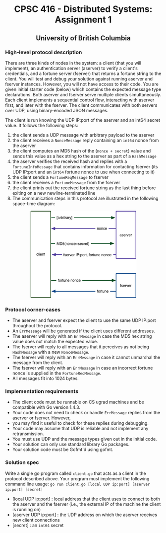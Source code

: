 <h1 align="center"> 
	CPSC 416 - Distributed Systems: Assignment 1
</h1>

<h2 align="center"> 
	University of British Columbia
</h2>

<h3>
	<b>High-level protocol description</b>
</h3>

There are three kinds of nodes in the system: a client (that you will implement), an authentication server (aserver) 
to verify a client's credentials, and a fortune server (fserver) that returns a fortune string to the client. 
You will test and debug your solution against running aserver and fserver instances. However, you will not have access 
to their code. You are given initial starter code (below) which contains the expected message type declarations. Both 
aserver and fserver serve multiple clients simultaneously. Each client implements a sequential control flow, interacting 
with aserver first, and later with the fserver. The client communicates with both servers over UDP, using 
binary-encoded JSON messages.

The client is run knowing the UDP IP:port of the aserver and an int64 secret value. It follows the following steps:

1. the client sends a UDP message with arbitrary payload to the aserver
2. the client receives a ``NonceMessage`` reply containing an ``int64`` nonce from the aserver
3. the client computes an MD5 hash of the (``nonce + secret``) value and sends this value as a hex 
		string to the aserver as part of a ``HashMessage``
4. the aserver verifies the received hash and replies with a ``FortuneInfoMessage`` that contains information 
		for contacting fserver (its UDP IP:port and an ``int64`` fortune nonce to use when connecting to it)
5. the client sends a ``FortuneReqMessage`` to fserver
6. the client receives a ``FortuneMessage`` from the fserver
7. the client prints out the received fortune string as the last thing before exiting on a new newline-terminated line
8. The communication steps in this protocol are illustrated in the following space-time diagram:

<p align="center">
	<img alt="Space-Time Diagram" src="/assign1-proto.jpg">
</p>


<h3>
	<b>Protocol corner-cases</b>
</h3>

- The aserver and fserver expect the client to use the same UDP IP:port throughout the protocol. 
- An ``ErrMessage`` will be generated if the client uses different addresses.
- The aserver will reply with an ``ErrMessage`` in case the MD5 hex string value does not match the expected value.
- The fserver will reply to all messages that it perceives as not being ``HashMessage`` with a new ``NonceMessage``.
- The fserver will reply with an ``ErrMessage`` in case it cannot unmarshal the message from the client.
- The fserver will reply with an ``ErrMessage`` in case an incorrect fortune nonce is supplied in the ``FortuneReqMessage``.
- All messages fit into 1024 bytes.

<h3>
	<b>Implementation requirements</b>
</h3>

- The client code must be runnable on CS ugrad machines and be compatible with Go version 1.4.3.
- Your code does not need to check or handle ``ErrMessage`` replies from the aserver or fserver. However, 
- you may find it useful to check for these replies during debugging.
- Your code may assume that UDP is reliable and not implement any retransmission.
- You must use UDP and the message types given out in the initial code.
- Your solution can only use standard library Go packages.
- Your solution code must be Gofmt'd using gofmt.

<h3>
	<b>Solution spec</b>
</h3>

Write a single go program called ``client.go`` that acts as a client in the protocol described above. 
Your program must implement the following command line usage:
``go run client.go [local UDP ip:port] [aserver ip:port] [secret]``

- [local UDP ip:port] : local address that the client uses to connect to both the aserver and the fserver 
		(i.e., the external IP of the machine the client is running on)
- [aserver UDP ip:port] : the UDP address on which the aserver receives new client connections
- [secret] : an ``int64`` secret

